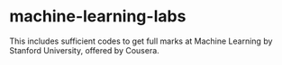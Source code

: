# machine-learning-labs

This includes sufficient codes to get full marks at Machine Learning by Stanford University, offered by Cousera.
